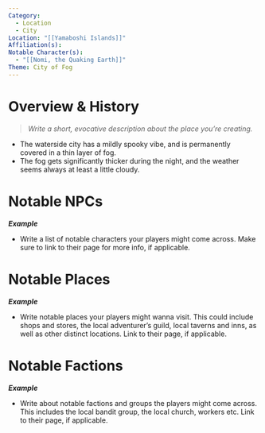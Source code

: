 ```yaml
---
Category:
  - Location
  - City
Location: "[[Yamaboshi Islands]]"
Affiliation(s): 
Notable Character(s):
  - "[[Nomi, the Quaking Earth]]"
Theme: City of Fog
---
```

# Overview & History

> *Write a short, evocative description about the place you’re creating.*

- The waterside city has a mildly spooky vibe, and is permanently covered in a thin layer of fog.
- The fog gets significantly thicker during the night, and the weather seems always at least a little cloudy.
# Notable NPCs

***Example***
- Write a list of notable characters your players might come across. Make sure to link to their page for more info, if applicable.
# Notable Places

***Example***
 - Write notable places your players might wanna visit. This could include shops and stores, the local adventurer’s guild, local taverns and inns, as well as other distinct locations. Link to their page, if applicable.

# Notable Factions

***Example***
- Write about notable factions and groups the players might come across. This includes the local bandit group, the local church, workers etc. Link to their page, if applicable.



